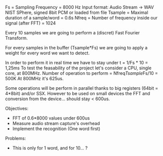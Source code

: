 
Fs = Sampling Frequency = 8000 Hz
Input format: Audio Stream -> WAV NIST SPhere, signed 8bit PCM or loaded from file
Tsample = Maximal duration of a sample/word = 0.6s
Nfreq = Number of frequency inside our signal (after FFT) = 1024

Every 10 samples we are going to perform a (discret) Fast Fourier Transform.

For every samples in the buffer (Tsample*Fs) we are going to apply a weight for every word we want to detect.

In order to perform it in real time we have to stay under t = 1/Fs * 10 = 1,25ms
To test the feasability of the project let's consider a CPU, single core, at 800MHz.
Number of operation to perform = Nfreq*Tsample*Fs/10 = 500K
At 800MHz it's 625us.

Some operations will be perform in parallel thanks to big registers (64bit = 4*8bit) and/or SSX.
However to be used on small devices the FFT and conversion from the device... should stay < 600us.

Objectives:
- FFT of 0.6*8000 values under 600us
- Measure audio stream capture's overhead
- Implement the recognition (One word first)

Problems:
- This is only for 1 word, and for 10... ?